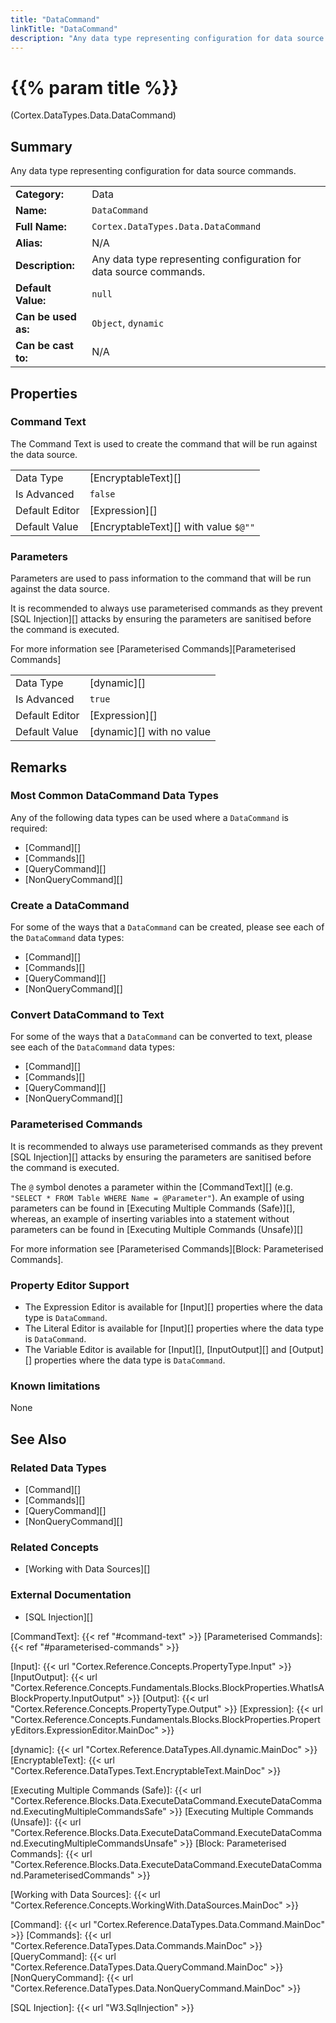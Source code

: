 ```yaml
---
title: "DataCommand"
linkTitle: "DataCommand"
description: "Any data type representing configuration for data source commands."
---
```


# {{% param title %}}

<p class="namespace">(Cortex.DataTypes.Data.DataCommand)</p>

## Summary

Any data type representing configuration for data source commands.

| | |
|-|-|
| **Category:**          | Data |
| **Name:**              | `DataCommand` |
| **Full Name:**         | `Cortex.DataTypes.Data.DataCommand` |
| **Alias:**             | N/A |
| **Description:**       | Any data type representing configuration for data source commands. |
| **Default Value:**     | `null` |
| **Can be used as:**    | `Object`, `dynamic` |
| **Can be cast to:**    |  N/A |

## Properties

### Command Text

The Command Text is used to create the command that will be run against the data source.

| | |
|--------------------|---------------------------|
| Data Type | [EncryptableText][] |
| Is Advanced | `false` |
| Default Editor | [Expression][] |
| Default Value | [EncryptableText][] with value `$@""` |

### Parameters

Parameters are used to pass information to the command that will be run against the data source.

It is recommended to always use parameterised commands as they prevent [SQL Injection][] attacks by ensuring the parameters are sanitised before the command is executed.

For more information see [Parameterised Commands][Parameterised Commands]

| | |
|--------------------|---------------------------|
| Data Type | [dynamic][] |
| Is Advanced | `true` |
| Default Editor | [Expression][] |
| Default Value | [dynamic][] with no value |

## Remarks

### Most Common DataCommand Data Types

Any of the following data types can be used where a `DataCommand` is required:

* [Command][]
* [Commands][]
* [QueryCommand][]
* [NonQueryCommand][]

### Create a DataCommand

For some of the ways that a `DataCommand` can be created, please see each of the `DataCommand` data types:

* [Command][]
* [Commands][]
* [QueryCommand][]
* [NonQueryCommand][]

### Convert DataCommand to Text

For some of the ways that a `DataCommand` can be converted to text, please see each of the `DataCommand` data types:

* [Command][]
* [Commands][]
* [QueryCommand][]
* [NonQueryCommand][]

### Parameterised Commands

It is recommended to always use parameterised commands as they prevent [SQL Injection][] attacks by ensuring the parameters are sanitised before the command is executed.

The `@` symbol denotes a parameter within the [CommandText][] (e.g. `"SELECT * FROM Table WHERE Name = @Parameter"`). An example of using parameters can be found in [Executing Multiple Commands (Safe)][], whereas, an example of inserting variables into a statement without parameters can be found in [Executing Multiple Commands (Unsafe)][]

For more information see [Parameterised Commands][Block: Parameterised Commands].

### Property Editor Support

* The Expression Editor is available for [Input][] properties where the data type is `DataCommand`.
* The Literal Editor is available for [Input][] properties where the data type is `DataCommand`.
* The Variable Editor is available for [Input][], [InputOutput][] and [Output][] properties where the data type is `DataCommand`.

### Known limitations

None

## See Also

### Related Data Types

* [Command][]
* [Commands][]
* [QueryCommand][]
* [NonQueryCommand][]

### Related Concepts

* [Working with Data Sources][]

### External Documentation

* [SQL Injection][]

[CommandText]: {{< ref "#command-text" >}}
[Parameterised Commands]: {{< ref "#parameterised-commands" >}}

[Input]: {{< url "Cortex.Reference.Concepts.PropertyType.Input" >}}
[InputOutput]: {{< url "Cortex.Reference.Concepts.Fundamentals.Blocks.BlockProperties.WhatIsABlockProperty.InputOutput" >}}
[Output]: {{< url "Cortex.Reference.Concepts.PropertyType.Output" >}}
[Expression]: {{< url "Cortex.Reference.Concepts.Fundamentals.Blocks.BlockProperties.PropertyEditors.ExpressionEditor.MainDoc" >}}

[dynamic]: {{< url "Cortex.Reference.DataTypes.All.dynamic.MainDoc" >}}
[EncryptableText]: {{< url "Cortex.Reference.DataTypes.Text.EncryptableText.MainDoc" >}}

[Executing Multiple Commands (Safe)]: {{< url "Cortex.Reference.Blocks.Data.ExecuteDataCommand.ExecuteDataCommand.ExecutingMultipleCommandsSafe" >}}
[Executing Multiple Commands (Unsafe)]: {{< url "Cortex.Reference.Blocks.Data.ExecuteDataCommand.ExecuteDataCommand.ExecutingMultipleCommandsUnsafe" >}}
[Block: Parameterised Commands]: {{< url "Cortex.Reference.Blocks.Data.ExecuteDataCommand.ExecuteDataCommand.ParameterisedCommands" >}}

[Working with Data Sources]: {{< url "Cortex.Reference.Concepts.WorkingWith.DataSources.MainDoc" >}}

[Command]: {{< url "Cortex.Reference.DataTypes.Data.Command.MainDoc" >}}
[Commands]: {{< url "Cortex.Reference.DataTypes.Data.Commands.MainDoc" >}}
[QueryCommand]: {{< url "Cortex.Reference.DataTypes.Data.QueryCommand.MainDoc" >}}
[NonQueryCommand]: {{< url "Cortex.Reference.DataTypes.Data.NonQueryCommand.MainDoc" >}}

[SQL Injection]: {{< url "W3.SqlInjection" >}}
